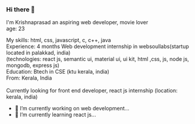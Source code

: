 ### Hi there 👋

I'm Krishnaprasad
an aspiring web developer, movie lover
<br>
age: 23
<br>

My skills: html, css, javascript, c, c++, java
<br>
Experience: 4 months Web development internship in websoullabs(startup located in palakkad, india)
<br>
(technologies: react js, semantic ui, material ui, ui kit, html ,css, js, node js, mongodb, express js)
<br>
Education: Btech in CSE (ktu kerala, india)
<br>
From: Kerala, India
<br>
<br>
Currently looking for front end developer, react js internship (location: kerala, india)
<br>

- 🔭 I’m currently working on web development...
- 🌱 I’m currently learning react js...

